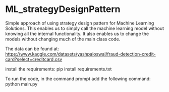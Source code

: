 # ML_strategyDesignPattern
Simple approach of using strategy design pattern for Machine Learning Solutions. This enables us to simply call the machine learning model without knowing all the internal functionality. It also enables us to change the models without changing much of the main class code.

The data can be found at:
https://www.kaggle.com/datasets/yashpaloswal/fraud-detection-credit-card?select=creditcard.csv

install the requirements:
pip install requirements.txt 

To run the code, in the command prompt add the following command:
python main.py
